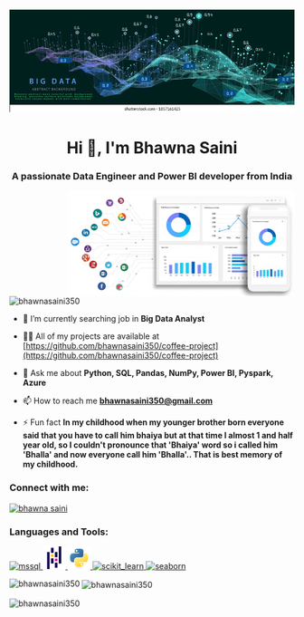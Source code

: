 <h1 align="center">
 <img src="https://github.com/bhawnasaini350/Bhawna-saini/blob/main/githubbanner.webp">
<h1 align="center">Hi 👋, I'm Bhawna Saini</h1>
<h3 align="center">A passionate Data Engineer and Power BI developer from India</h3>
<img align="right" alt="coding"width="400" src="https://github.com/bhawnasaini350/Bhawna-saini/blob/main/daonline.webp">

<p align="left"> <img src="https://komarev.com/ghpvc/?username=bhawnasaini350&label=Profile%20views&color=0e75b6&style=flat" alt="bhawnasaini350" /> </p>

- 🌱 I’m currently searching job in  **Big Data Analyst**

- 👨‍💻 All of my projects are available at [https://github.com/bhawnasaini350/coffee-project](https://github.com/bhawnasaini350/coffee-project)

- 💬 Ask me about **Python, SQL, Pandas, NumPy, Power BI, Pyspark, Azure**

- 📫 How to reach me **bhawnasaini350@gmail.com**

- ⚡ Fun fact **In my childhood when my younger brother born everyone said that you have to call him bhaiya but at that time I almost 1 and half year old, so I couldn't pronounce that 'Bhaiya' word so i called him 'Bhalla' and now everyone call him 'Bhalla'.. That is best memory of my childhood.**

<h3 align="left">Connect with me:</h3>
<p align="left">
<a href="https://linkedin.com/in/bhawna saini" target="blank"><img align="center" src="https://raw.githubusercontent.com/rahuldkjain/github-profile-readme-generator/master/src/images/icons/Social/linked-in-alt.svg" alt="bhawna saini" height="30" width="40" /></a>
</p>

<h3 align="left">Languages and Tools:</h3>
<p align="left"> <a href="https://www.microsoft.com/en-us/sql-server" target="_blank" rel="noreferrer"> <img src="https://www.svgrepo.com/show/303229/microsoft-sql-server-logo.svg" alt="mssql" width="40" height="40"/> </a> <a href="https://pandas.pydata.org/" target="_blank" rel="noreferrer"> <img src="https://raw.githubusercontent.com/devicons/devicon/2ae2a900d2f041da66e950e4d48052658d850630/icons/pandas/pandas-original.svg" alt="pandas" width="40" height="40"/> </a> <a href="https://www.python.org" target="_blank" rel="noreferrer"> <img src="https://raw.githubusercontent.com/devicons/devicon/master/icons/python/python-original.svg" alt="python" width="40" height="40"/> </a> <a href="https://scikit-learn.org/" target="_blank" rel="noreferrer"> <img src="https://upload.wikimedia.org/wikipedia/commons/0/05/Scikit_learn_logo_small.svg" alt="scikit_learn" width="40" height="40"/> </a> <a href="https://seaborn.pydata.org/" target="_blank" rel="noreferrer"> <img src="https://seaborn.pydata.org/_images/logo-mark-lightbg.svg" alt="seaborn" width="40" height="40"/> </a> </p>

<p><img align="left" src="https://github-readme-stats.vercel.app/api/top-langs?username=bhawnasaini350&show_icons=true&locale=en&layout=compact" alt="bhawnasaini350" /></p>

<p>&nbsp;<img align="center" src="https://github-readme-stats.vercel.app/api?username=bhawnasaini350&show_icons=true&locale=en" alt="bhawnasaini350" /></p>

<p><img align="center" src="https://github-readme-streak-stats.herokuapp.com/?user=bhawnasaini350&" alt="bhawnasaini350" /></p>
